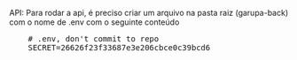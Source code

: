 API:
  Para rodar a api, é preciso criar um arquivo na pasta raiz (garupa-back) com o nome de <bold>.env</bold> com o seguinte conteúdo
  <pre>
    # .env, don't commit to repo
    SECRET=26626f23f33687e3e206cbce0c39bcd6
  <pre>